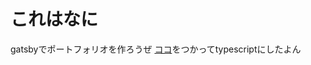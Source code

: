 # これはなに  
gatsbyでポートフォリオを作ろうぜ
[ココ](https://zenn.dev/ryo_kawamata/articles/gatsby-ts-2020)をつかってtypescriptにしたよん